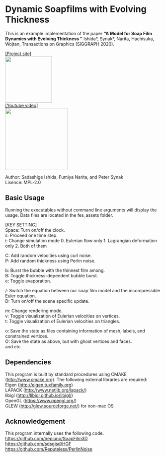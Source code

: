 # Dynamic Soapfilms with Evolving Thickness

This is an example implementation of the paper **“A Model for Soap Film Dynamics with Evolving Thickness
”** Ishida\*, Synak\*, Narita, Hachisuka, Wojtan, Transactions on Graphics (SIGGRAPH 2020).

[[Project site]][P]  
<a href="https://sadashigeishida.bitbucket.io/soapfilm_with_thickness">  <img src="https://sadashigeishida.bitbucket.io/soapfilm_with_thickness/teaser_white_background.jpeg" height="150px"> </a>  
[[Youtube video]][Y]  
<a href="https://www.youtube.com/watch?v=Pr1zibwxAKU"><img src="https://i.ytimg.com/vi/Pr1zibwxAKU/0.jpg" width="200px"></a>

[Y]:https://www.youtube.com/watch?v=Pr1zibwxAKU
[P]:https://sadashigeishida.bitbucket.io/soapfilm_with_thickness  
Author: Sadashige Ishida, Fumiya Narita, and Peter Synak  
Lisence: MPL-2.0

## Basic Usage
Running the executables without command line arguments will display the usage. Data files are located in the fes_assets folder.

[KEY SETTING]  
Space: Turn on/off the clock.  
s: Proceed one time step.   
i: Change simulation mode 0. Eulerian flow only 1. Lagrangian deformation only 2. Both of them  

C: Add random velocities using curl noise.  
P: Add random thickness using Perlin noise.

b: Burst the bubble with the thinnest film among.    
B: Toggle thickness-dependent bubble burst.  
e: Toggle evaporation.
 
\/: Switch the equation between our soap film model and the incompressible Euler equation.  
D: Turn on/off the scene specific update.   

m: Change rendering mode.  
v: Toggle visualization of Eulerian velocities on vertices.  
t: Toggle visualization of Eulerian velocities on triangles.   

o: Save the state as files containing information of mesh, labels, and constrained vertices.  
O: Save the state as above, but with ghost vertices and faces.  
and etc.

## Dependencies
This program is built by standard procedures using CMAKE (http://www.cmake.org).
The following external libraries are required:   
Eigen (http://eigen.tuxfamily.org)  
LAPACK (http://www.netlib.org/lapack/)  
libigl (http://libigl.github.io/libigl/)  
OpenGL (https://www.opengl.org/)  
GLEW (http://glew.sourceforge.net/) for non-mac OS

## Acknowledgement  
This program internally uses the following code.  
https://github.com/nepluno/SoapFilm3D  
https://github.com/sdsgisd/HGF  
https://github.com/Reputeless/PerlinNoise  
